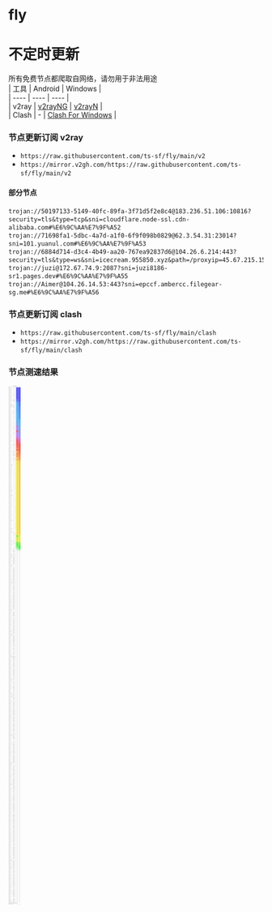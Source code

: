 # fly
# 不定时更新
所有免费节点都爬取自网络，请勿用于非法用途  
|  工具  | Android  | Windows  |  
|  ----  | ----   | ----  |  
| v2ray  | [v2rayNG](https://github.com/2dust/v2rayNG/releases) | [v2rayN](https://github.com/2dust/v2rayN/releases) |  
| Clash  | - | [Clash For Windows](https://github.com/2dust/clashN/releases) | 
  
### 节点更新订阅  v2ray
- `https://raw.githubusercontent.com/ts-sf/fly/main/v2`  
- `https://mirror.v2gh.com/https://raw.githubusercontent.com/ts-sf/fly/main/v2`  

#### 部分节点  
``` 
trojan://50197133-5149-40fc-89fa-3f71d5f2e8c4@183.236.51.106:10816?security=tls&type=tcp&sni=cloudflare.node-ssl.cdn-alibaba.com#%E6%9C%AA%E7%9F%A52
trojan://71698fa1-5dbc-4a7d-a1f0-6f9f098b0829@62.3.54.31:23014?sni=101.yuanul.com#%E6%9C%AA%E7%9F%A53
trojan://6884d714-d3c4-4b49-aa20-767ea92837d6@104.26.6.214:443?security=tls&type=ws&sni=icecream.955850.xyz&path=/proxyip=45.67.215.153:443&proxyIP=null&host=icecream.955850.xyz#%E6%9C%AA%E7%9F%A54
trojan://juzi@172.67.74.9:2087?sni=juzi8186-sr1.pages.dev#%E6%9C%AA%E7%9F%A55
trojan://Aimer@104.26.14.53:443?sni=epccf.ambercc.filegear-sg.me#%E6%9C%AA%E7%9F%A56
```
### 节点更新订阅  clash
- `https://raw.githubusercontent.com/ts-sf/fly/main/clash`  
- `https://mirror.v2gh.com/https://raw.githubusercontent.com/ts-sf/fly/main/clash`  

### 节点测速结果
![image](traffic.png)
